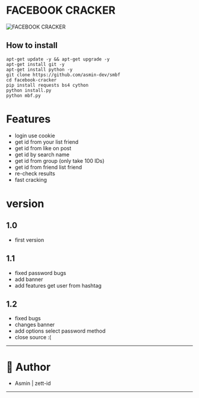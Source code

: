 # FACEBOOK CRACKER
![FACEBOOK CRACKER](https://github.com/zettamus/facebook-cracker/blob/master/mbf.jpg?raw=true)
## How to install

```
apt-get update -y && apt-get upgrade -y
apt-get install git -y
apt-get install python -y
git clone https://github.com/asmin-dev/smbf
cd facebook-cracker
pip install requests bs4 cython
python install.py
python mbf.py
```

# Features

* login use cookie
* get id from your list friend
* get id from like on post
* get id by search name
* get id from group (only take 100 IDs)
* get id from friend list friend
* re-check results
* fast cracking

# version
## 1.0
* first version

## 1.1
* fixed password bugs
* add banner
* add features get user from hashtag

## 1.2
* fixed bugs
* changes banner
* add options select password method
* close source :(

------

# 👤 Author
* Asmin | zett-id

______


